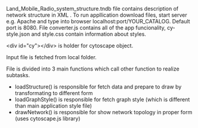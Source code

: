 Land_Mobile_Radio_system_structure.tndb file contains description of network structure in XML . To run appllication download files, start server e.g. Apache and type into browser localhost:port/YOUR_CATALOG. Default port is 8080.
File converter.js contains all of the app funcionality, cy-style.json and style.css contain information about styles.

&lt;div id="cy"&gt;&lt;/div&gt; is holder for cytoscape object.

Input file is fetched from local folder.

File is divided into 3 main functions which call other function to realize subtasks.

- loadStructure() is responsible for fetch data and prepare to draw by transformating to different form
- loadGraphStyle() is responsible for fetch graph style (which is different than main application style file)
- drawNetwork() is responsible for show network topology in proper form (uses cytoscape.js library)
